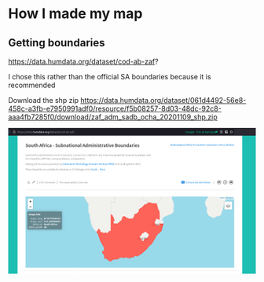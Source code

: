 # How I made my map


## Getting boundaries

https://data.humdata.org/dataset/cod-ab-zaf?


I chose this rather than the official SA boundaries because it is recommended

Download the shp zip https://data.humdata.org/dataset/061d4492-56e8-458c-a3fb-e7950991adf0/resource/f5b08257-8d03-48dc-92c8-aaa4fb7285f0/download/zaf_adm_sadb_ocha_20201109_shp.zip



![Delete me image](img/deleteme.png)

